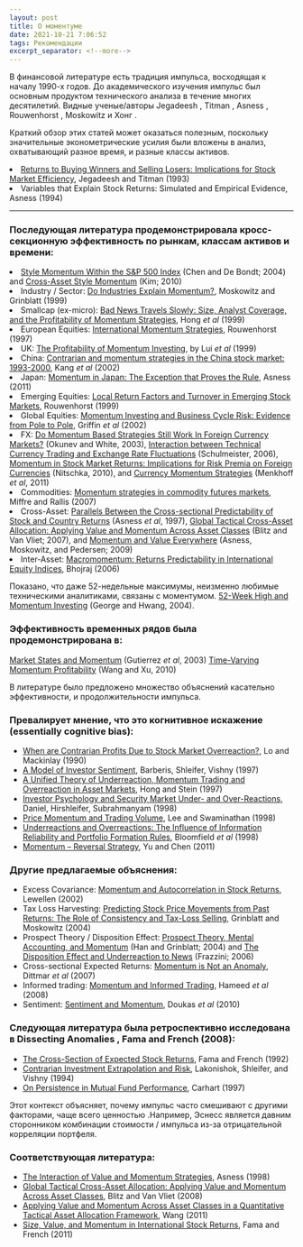 ```yaml
---
layout: post
title: О моментуме
date: 2021-10-21 7:06:52
tags: Рекомендации
excerpt_separator: <!--more-->
---
```


В финансовой литературе есть традиция импульса, восходящая к началу 1990-х годов. До академического изучения импульс был основным продуктом технического анализа в течение многих десятилетий. Видные ученые/авторы Jegadeesh , Titman , Asness , Rouwenhorst , Moskowitz и Хонг . 
<!--more-->

Краткий обзор этих статей может оказаться полезным, поскольку значительные эконометрические усилия были вложены в анализ, охватывающий разное время, и разные классы активов.


<li><a href="http://www.jstor.org/pss/2328882">Returns to Buying Winners and Selling Losers: Implications for Stock Market Efficiency</a>, Jegadeesh and Titman (1993)</li>

<li>Variables that Explain Stock Returns: Simulated and Empirical Evidence, Asness (1994)</li>


---------------------

### Последующая литература продемонстрировала кросс-секционную эффективность по рынкам, классам активов и времени:

<li><a href="http://ideas.repec.org/a/eee/empfin/v11y2004i4p483-507.html"> Style Momentum Within the S&amp;P 500 Index</a> (Chen and De Bondt; 2004) and <a href="http://papers.ssrn.com/sol3/papers.cfm?abstract_id=1594143&amp;rec=1&amp;srcabs=1726443">Cross-Asset Style Momentum</a> (Kim; 2010)</li>
<li>Industry / Sector: <a href="http://ideas.repec.org/a/bla/jfinan/v54y1999i4p1249-1290.html">Do Industries Explain Momentum?</a>, Moskowitz and Grinblatt (1999)</li>
<li>Smallcap (ex-micro): <a href="http://ideas.repec.org/p/nbr/nberwo/6553.html">Bad News Travels Slowly: Size, Analyst Coverage, and the Profitability of Momentum Strategies</a>, Hong <em>et al</em> (1999)</li>
<li>European Equities: <a href="http://papers.ssrn.com/sol3/papers.cfm?abstract_id=4407">International Momentum Strategies</a>, Rouwenhorst  (1997)</li>
<li>UK: <a href="http://ideas.repec.org/a/bla/jbfnac/v26y1999-11i9-10p1043-1091.html">The Profitability of Momentum Investing</a>, by Lui <em>et al</em> (1999)</li>
<li>China: <a href="http://ideas.repec.org/a/eee/pacfin/v10y2002i3p243-265.html">Contrarian and momentum strategies in the China stock market: 1993-2000</a>, Kang <em>et al</em> (2002)</li>
<li>Japan: <a href="http://papers.ssrn.com/sol3/papers.cfm?abstract_id=1776123">Momentum in Japan: The Exception that Proves the Rule</a>, Asness (2011)</li>
<li>Emerging Equities: <a href="http://www.jstor.org/pss/798010">Local Return Factors and Turnover in Emerging Stock Markets</a>, Rouwenhorst (1999)</li>
<li>Global Equities: <a href="http://papers.ssrn.com/sol3/papers.cfm?abstract_id=291225">Momentum Investing and Business Cycle Risk: Evidence from Pole to Pole</a>, Griffin <em>et al</em> (2002)</li>
<li>FX: <a href="http://www.jstor.org/pss/4126758">Do Momentum Based Strategies Still Work In Foreign Currency Markets?</a> (Okunev and White, 2003), <a href="http://ideas.repec.org/p/wpa/wuwpfi/0512033.html">Interaction between Technical Currency Trading and Exchange Rate Fluctuations</a> (Schulmeister, 2006), <a href="http://www.snb.ch/n/mmr/reference/working_paper_2010_11/source">Momentum in Stock Market Returns: Implications for Risk Premia on Foreign Currencies</a> (Nitschka, 2010), and <a href="http://papers.ssrn.com/sol3/papers.cfm?abstract_id=1809776">Currency Momentum Strategies</a> (Menkhoff <em>et al</em>, 2011)</li>
<li>Commodities: <a href="http://ideas.repec.org/a/eee/jbfina/v31y2007i6p1863-1886.html">Momentum strategies in commodity futures markets</a>, Miffre and Rallis (2007)</li>
<li>Cross-Asset: <a href="http://papers.ssrn.com/sol3/papers.cfm?abstract_id=7482">Parallels Between the Cross-sectional Predictability of Stock and Country Returns</a> (Asness <em>et al</em>, 1997), <a href="http://papers.ssrn.com/sol3/papers.cfm?abstract_id=1079975">Global Tactical Cross-Asset Allocation: Applying Value and Momentum Across Asset Classes</a> (Blitz and Van Vliet; 2007), and <a href="http://papers.ssrn.com/sol3/papers.cfm?abstract_id=1363476">Momentum and Value Everywhere</a> (Asness, Moskowitz, and Pedersen; 2009)</li>
<li>Inter-Asset: <a href="http://ideas.repec.org/a/ucp/jnlbus/v79y2006i1p429-428.html">Macromomentum: Returns Predictability in International Equity Indices</a>, Bhojraj (2006)</li>


Показано, что даже 52-недельные максимумы, неизменно любимые техническими аналитиками, связаны с моментумом. <a href="http://papers.ssrn.com/sol3/papers.cfm?abstract_id=1104491">52-Week High and Momentum Investing</a> (George and Hwang, 2004).

### Эффективность временных рядов была продемонстрирована в: 

<a href="http://papers.ssrn.com/sol3/papers.cfm?abstract_id=299927">Market States and Momentum</a> (Gutierrez <em>et al</em>, 2003)
<a href="http://papers.ssrn.com/sol3/papers.cfm?abstract_id=1534325">Time-Varying Momentum Profitability</a> (Wang and Xu, 2010)


В литературе было предложено множество объяснений касательно эффективности, и продолжительности импульса. 

### Превалирует мнение, что это когнитивное искажение (essentially cognitive bias):

<ul>
<li><a href="http://papers.ssrn.com/sol3/papers.cfm?abstract_id=227214">When are Contrarian Profits Due to Stock Market Overreaction?</a>, Lo and Mackinlay  (1990)</li>
<li><a href="http://ideas.repec.org/p/nbr/nberwo/5926.html">A Model of Investor Sentiment</a>, Barberis, Shleifer, Vishny (1997)</li>
<li><a href="http://papers.ssrn.com/sol3/papers.cfm?abstract_id=226078">A Unified Theory of Underreaction, Momentum Trading and Overreaction in Asset Markets</a>, Hong  and Stein (1997)</li>
<li><a href="http://papers.ssrn.com/sol3/papers.cfm?abstract_id=1288967">Investor Psychology and Security Market Under- and Over-Reactions</a>, Daniel, Hirshleifer, Subrahmanyam (1998)</li>
<li><a href="http://papers.ssrn.com/sol3/papers.cfm?abstract_id=92589">Price Momentum and Trading Volume</a>, Lee and Swaminathan (1998)</li>
<li><a href="http://papers.ssrn.com/sol3/papers.cfm?abstract_id=132168">Underreactions and Overreactions: The Influence of Information Reliability and Portfolio Formation Rules</a>, Bloomfield <em>et al</em> (1998)</li>
<li><a href="http://papers.ssrn.com/sol3/papers.cfm?abstract_id=1852585">Momentum &#8211; Reversal Strategy</a>, Yu and Chen (2011)</li>
</ul>

### Другие предлагаемые объяснения:

<ul>
<li>Excess Covariance: <a href="http://ideas.repec.org/a/oup/rfinst/v15y2002i2p533-564.html">Momentum and Autocorrelation in Stock Returns</a>, Lewellen (2002)</li>
<li>Tax Loss Harvesting: <a href="http://ideas.repec.org/a/eee/jfinec/v71y2004i3p541-579.html">Predicting Stock Price Movements from Past Returns: The Role of Consistency and Tax-Loss Selling</a>, Grinblatt and Moskowitz (2004)</li>
<li>Prospect Theory / Disposition Effect: <a href="http://papers.ssrn.com/sol3/papers.cfm?abstract_id=288466">Prospect Theory, Mental Accounting, and Momentum</a> (Han and Grinblatt; 2004) and <a href="http://ideas.repec.org/a/bla/jfinan/v61y2006i4p2017-2046.html">The Disposition Effect and Underreaction to News</a> (Frazzini; 2006)</li>
<li>Cross-sectional Expected Returns: <a href="http://papers.ssrn.com/sol3/papers.cfm?abstract_id=1027057">Momentum is Not an Anomaly</a>, Dittmar <em>et al</em> (2007)</li>
<li>Informed trading: <a href="http://papers.ssrn.com/sol3/papers.cfm?abstract_id=1013224&amp;rec=1&amp;srcabs=1027057">Momentum and Informed Trading</a>, Hameed <em>et al</em> (2008)</li>
<li>Sentiment: <a href="http://papers.ssrn.com/sol3/papers.cfm?abstract_id=1479197&amp;rec=1&amp;srcabs=1013224">Sentiment and Momentum</a>, Doukas <em>et al</em> (2010)</li>
</ul>


### Следующая литература была ретроспективно исследована в Dissecting Anomalies , Fama and French (2008):


<ul>
<li><a href="http://www.jstor.org/pss/2329112">The Cross-Section of Expected Stock Returns</a>, Fama and French (1992)</li>
<li><a href="http://www.jstor.org/pss/2329262">Contrarian Investment Extrapolation and Risk</a>, Lakonishok, Shleifer, and Vishny (1994)</li>
<li><a href="http://www.jstor.org/pss/2329556">On Persistence in Mutual Fund Performance</a>, Carhart (1997)</li>
</ul>


Этот контекст объясняет, почему импульс часто смешивают с другими факторами, чаще всего ценностью .Например, Эснесс является давним сторонником комбинации стоимости / импульса из-за отрицательной корреляции портфеля.

### Соответствующая литература:

<ul>
<li><a href="http://papers.ssrn.com/sol3/papers.cfm?abstract_id=7687">The Interaction of Value and Momentum Strategies</a>, Asness (1998)</li>
<li><a href="http://papers.ssrn.com/sol3/papers.cfm?abstract_id=1079975">Global Tactical Cross-Asset Allocation: Applying Value and Momentum Across Asset Classes</a>, Blitz and Van Vliet (2008)</li>
<li><a href="http://papers.ssrn.com/sol3/papers.cfm?abstract_id=1726443">Applying Value and Momentum Across Asset Classes in a Quantitative Tactical Asset Allocation Framework</a>, Wang (2011)</li>
<li><a href="http://papers.ssrn.com/sol3/papers.cfm?abstract_id=1720139">Size, Value, and Momentum in International Stock Returns</a>, Fama and French (2011)</li>
</ul>








